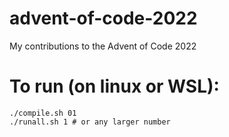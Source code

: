 # advent-of-code-2022
My contributions to the Advent of Code 2022

# To run (on linux or WSL):
```
./compile.sh 01
./runall.sh 1 # or any larger number
```
